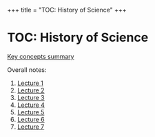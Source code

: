 +++
title = "TOC: History of Science"
+++
# TOC: History of Science

[Key concepts summary](key-concepts-summary)

Overall notes:

1. [Lecture 1](lecture-1-prehistory-of-computing)
2. [Lecture 2](lecture-2)
3. [Lecture 3](lecture-3)
4. [Lecture 4](lecture-4)
5. [Lecture 5](lecture-5)
6. [Lecture 6](lecture-6)
7. [Lecture 7](lecture-7)